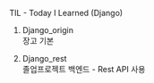 TIL - Today I Learned (Django)

1. Django_origin  
   장고 기본    
     
2. Django_rest  
    졸업프로젝트 백엔드 - Rest API 사용   
